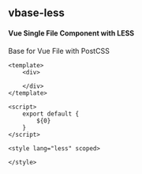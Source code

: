 ## vbase-less
#### Vue Single File Component with LESS
Base for Vue File with PostCSS
```
<template>
	<div>

	</div>
</template>

<script>
	export default {
		${0}
	}
</script>

<style lang="less" scoped>

</style>
```